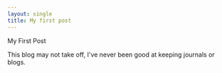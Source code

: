 ```yaml
---
layout: single
title: My first post
---
```


My First Post

This blog may not take off, I've never been good at keeping journals or blogs.  

